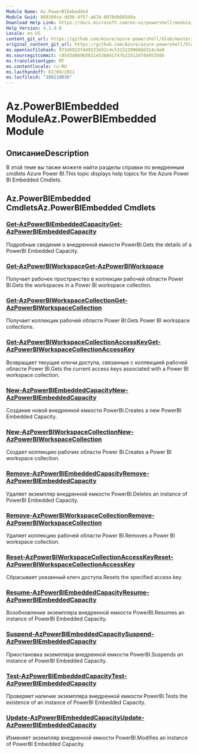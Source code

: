 ```yaml
---
Module Name: Az.PowerBIEmbedded
Module Guid: 868389ce-dd36-4f57-a674-0970db085d9a
Download Help Link: https://docs.microsoft.com/en-us/powershell/module/az.powerbiembedded
Help Version: 4.1.4.0
Locale: en-US
content_git_url: https://github.com/Azure/azure-powershell/blob/master/src/PowerBIEmbedded/PowerBIEmbedded/help/Az.PowerBIEmbedded.md
original_content_git_url: https://github.com/Azure/azure-powershell/blob/master/src/PowerBIEmbedded/PowerBIEmbedded/help/Az.PowerBIEmbedded.md
ms.openlocfilehash: 973d5923f449323d32c4c5315229960dd314c4e8
ms.sourcegitcommit: c05d3d669b5631e526841f47b22513d78495350b
ms.translationtype: MT
ms.contentlocale: ru-RU
ms.lasthandoff: 02/09/2021
ms.locfileid: "100218036"
---
```

# <span data-ttu-id="e3102-101">Az.PowerBIEmbedded Module</span><span class="sxs-lookup"><span data-stu-id="e3102-101">Az.PowerBIEmbedded Module</span></span>
## <span data-ttu-id="e3102-102">Описание</span><span class="sxs-lookup"><span data-stu-id="e3102-102">Description</span></span>
<span data-ttu-id="e3102-103">В этой теме вы также можете найти разделы справки по внедренным cmdlets Azure Power BI.</span><span class="sxs-lookup"><span data-stu-id="e3102-103">This topic displays help topics for the Azure Power BI Embedded Cmdlets.</span></span>

## <span data-ttu-id="e3102-104">Az.PowerBIEmbedded Cmdlets</span><span class="sxs-lookup"><span data-stu-id="e3102-104">Az.PowerBIEmbedded Cmdlets</span></span>
### [<span data-ttu-id="e3102-105">Get-AzPowerBIEmbeddedCapacity</span><span class="sxs-lookup"><span data-stu-id="e3102-105">Get-AzPowerBIEmbeddedCapacity</span></span>](Get-AzPowerBIEmbeddedCapacity.md)
<span data-ttu-id="e3102-106">Подробные сведения о внедренной емкости PowerBI.</span><span class="sxs-lookup"><span data-stu-id="e3102-106">Gets the details of a PowerBI Embedded Capacity.</span></span>

### [<span data-ttu-id="e3102-107">Get-AzPowerBIWorkspace</span><span class="sxs-lookup"><span data-stu-id="e3102-107">Get-AzPowerBIWorkspace</span></span>](Get-AzPowerBIWorkspace.md)
<span data-ttu-id="e3102-108">Получает рабочее пространство в коллекции рабочей области Power BI.</span><span class="sxs-lookup"><span data-stu-id="e3102-108">Gets the workspaces in a Power BI workspace collection.</span></span>

### [<span data-ttu-id="e3102-109">Get-AzPowerBIWorkspaceCollection</span><span class="sxs-lookup"><span data-stu-id="e3102-109">Get-AzPowerBIWorkspaceCollection</span></span>](Get-AzPowerBIWorkspaceCollection.md)
<span data-ttu-id="e3102-110">Получает коллекции рабочей области Power BI.</span><span class="sxs-lookup"><span data-stu-id="e3102-110">Gets Power BI workspace collections.</span></span>

### [<span data-ttu-id="e3102-111">Get-AzPowerBIWorkspaceCollectionAccessKey</span><span class="sxs-lookup"><span data-stu-id="e3102-111">Get-AzPowerBIWorkspaceCollectionAccessKey</span></span>](Get-AzPowerBIWorkspaceCollectionAccessKey.md)
<span data-ttu-id="e3102-112">Возвращает текущие ключи доступа, связанные с коллекцией рабочей области Power BI.</span><span class="sxs-lookup"><span data-stu-id="e3102-112">Gets the current access keys associated with a Power BI workspace collection.</span></span>

### [<span data-ttu-id="e3102-113">New-AzPowerBIEmbeddedCapacity</span><span class="sxs-lookup"><span data-stu-id="e3102-113">New-AzPowerBIEmbeddedCapacity</span></span>](New-AzPowerBIEmbeddedCapacity.md)
<span data-ttu-id="e3102-114">Создание новой внедренной емкости PowerBI.</span><span class="sxs-lookup"><span data-stu-id="e3102-114">Creates a new PowerBI Embedded Capacity.</span></span>

### [<span data-ttu-id="e3102-115">New-AzPowerBIWorkspaceCollection</span><span class="sxs-lookup"><span data-stu-id="e3102-115">New-AzPowerBIWorkspaceCollection</span></span>](New-AzPowerBIWorkspaceCollection.md)
<span data-ttu-id="e3102-116">Создает коллекцию рабочих области Power BI.</span><span class="sxs-lookup"><span data-stu-id="e3102-116">Creates a Power BI workspace collection.</span></span>

### [<span data-ttu-id="e3102-117">Remove-AzPowerBIEmbeddedCapacity</span><span class="sxs-lookup"><span data-stu-id="e3102-117">Remove-AzPowerBIEmbeddedCapacity</span></span>](Remove-AzPowerBIEmbeddedCapacity.md)
<span data-ttu-id="e3102-118">Удаляет экземпляр внедренной емкости PowerBI.</span><span class="sxs-lookup"><span data-stu-id="e3102-118">Deletes an instance of PowerBI Embedded Capacity.</span></span>

### [<span data-ttu-id="e3102-119">Remove-AzPowerBIWorkspaceCollection</span><span class="sxs-lookup"><span data-stu-id="e3102-119">Remove-AzPowerBIWorkspaceCollection</span></span>](Remove-AzPowerBIWorkspaceCollection.md)
<span data-ttu-id="e3102-120">Удаляет коллекцию рабочей области Power BI.</span><span class="sxs-lookup"><span data-stu-id="e3102-120">Removes a Power BI workspace collection.</span></span>

### [<span data-ttu-id="e3102-121">Reset-AzPowerBIWorkspaceCollectionAccessKey</span><span class="sxs-lookup"><span data-stu-id="e3102-121">Reset-AzPowerBIWorkspaceCollectionAccessKey</span></span>](Reset-AzPowerBIWorkspaceCollectionAccessKey.md)
<span data-ttu-id="e3102-122">Сбрасывает указанный ключ доступа.</span><span class="sxs-lookup"><span data-stu-id="e3102-122">Resets the specified access key.</span></span>

### [<span data-ttu-id="e3102-123">Resume-AzPowerBIEmbeddedCapacity</span><span class="sxs-lookup"><span data-stu-id="e3102-123">Resume-AzPowerBIEmbeddedCapacity</span></span>](Resume-AzPowerBIEmbeddedCapacity.md)
<span data-ttu-id="e3102-124">Возобновление экземпляра внедренной емкости PowerBI.</span><span class="sxs-lookup"><span data-stu-id="e3102-124">Resumes an instance of PowerBI Embedded Capacity.</span></span>

### [<span data-ttu-id="e3102-125">Suspend-AzPowerBIEmbeddedCapacity</span><span class="sxs-lookup"><span data-stu-id="e3102-125">Suspend-AzPowerBIEmbeddedCapacity</span></span>](Suspend-AzPowerBIEmbeddedCapacity.md)
<span data-ttu-id="e3102-126">Приостановка экземпляра внедренной емкости PowerBI.</span><span class="sxs-lookup"><span data-stu-id="e3102-126">Suspends an instance of PowerBI Embedded Capacity.</span></span>

### [<span data-ttu-id="e3102-127">Test-AzPowerBIEmbeddedCapacity</span><span class="sxs-lookup"><span data-stu-id="e3102-127">Test-AzPowerBIEmbeddedCapacity</span></span>](Test-AzPowerBIEmbeddedCapacity.md)
<span data-ttu-id="e3102-128">Проверяет наличие экземпляра внедренной емкости PowerBI.</span><span class="sxs-lookup"><span data-stu-id="e3102-128">Tests the existence of an instance of PowerBI Embedded Capacity.</span></span>

### [<span data-ttu-id="e3102-129">Update-AzPowerBIEmbeddedCapacity</span><span class="sxs-lookup"><span data-stu-id="e3102-129">Update-AzPowerBIEmbeddedCapacity</span></span>](Update-AzPowerBIEmbeddedCapacity.md)
<span data-ttu-id="e3102-130">Изменяет экземпляр внедренной емкости PowerBI.</span><span class="sxs-lookup"><span data-stu-id="e3102-130">Modifies  an instance of PowerBI Embedded Capacity.</span></span>

